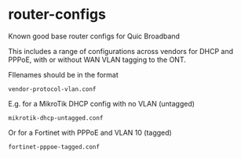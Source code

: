 # router-configs
Known good base router configs for Quic Broadband

This includes a range of configurations across vendors for DHCP and PPPoE, with or without WAN VLAN tagging to the ONT.

FIlenames should be in the format

```vendor-protocol-vlan.conf```

E.g. for a MikroTik DHCP config with no VLAN (untagged)

```mikrotik-dhcp-untagged.conf```

Or for a Fortinet with PPPoE and VLAN 10 (tagged)

```fortinet-pppoe-tagged.conf```
